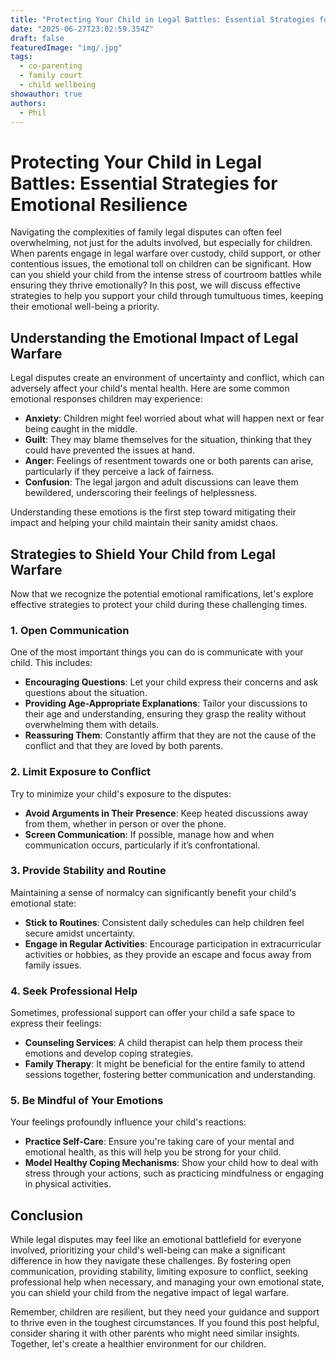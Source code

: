 ```yaml
---
title: "Protecting Your Child in Legal Battles: Essential Strategies for Emotional Resilience"
date: "2025-06-27T23:02:59.354Z"
draft: false
featuredImage: "img/.jpg"
tags:
  - co-parenting
  - family court
  - child wellbeing
showauthor: true
authors:
  - Phil
---
```


# Protecting Your Child in Legal Battles: Essential Strategies for Emotional Resilience

Navigating the complexities of family legal disputes can often feel overwhelming, not just for the adults involved, but especially for children. When parents engage in legal warfare over custody, child support, or other contentious issues, the emotional toll on children can be significant. How can you shield your child from the intense stress of courtroom battles while ensuring they thrive emotionally? In this post, we will discuss effective strategies to help you support your child through tumultuous times, keeping their emotional well-being a priority.

## Understanding the Emotional Impact of Legal Warfare

Legal disputes create an environment of uncertainty and conflict, which can adversely affect your child's mental health. Here are some common emotional responses children may experience:

- **Anxiety**: Children might feel worried about what will happen next or fear being caught in the middle.
- **Guilt**: They may blame themselves for the situation, thinking that they could have prevented the issues at hand.
- **Anger**: Feelings of resentment towards one or both parents can arise, particularly if they perceive a lack of fairness.
- **Confusion**: The legal jargon and adult discussions can leave them bewildered, underscoring their feelings of helplessness.

Understanding these emotions is the first step toward mitigating their impact and helping your child maintain their sanity amidst chaos.

## Strategies to Shield Your Child from Legal Warfare

Now that we recognize the potential emotional ramifications, let's explore effective strategies to protect your child during these challenging times.

### 1. **Open Communication**
One of the most important things you can do is communicate with your child. This includes:
- **Encouraging Questions**: Let your child express their concerns and ask questions about the situation.
- **Providing Age-Appropriate Explanations**: Tailor your discussions to their age and understanding, ensuring they grasp the reality without overwhelming them with details.
- **Reassuring Them**: Constantly affirm that they are not the cause of the conflict and that they are loved by both parents.

### 2. **Limit Exposure to Conflict**
Try to minimize your child's exposure to the disputes:
- **Avoid Arguments in Their Presence**: Keep heated discussions away from them, whether in person or over the phone.
- **Screen Communication**: If possible, manage how and when communication occurs, particularly if it’s confrontational.

### 3. **Provide Stability and Routine**
Maintaining a sense of normalcy can significantly benefit your child's emotional state:
- **Stick to Routines**: Consistent daily schedules can help children feel secure amidst uncertainty.
- **Engage in Regular Activities**: Encourage participation in extracurricular activities or hobbies, as they provide an escape and focus away from family issues.

### 4. **Seek Professional Help**
Sometimes, professional support can offer your child a safe space to express their feelings:
- **Counseling Services**: A child therapist can help them process their emotions and develop coping strategies.
- **Family Therapy**: It might be beneficial for the entire family to attend sessions together, fostering better communication and understanding.

### 5. **Be Mindful of Your Emotions**
Your feelings profoundly influence your child's reactions:
- **Practice Self-Care**: Ensure you're taking care of your mental and emotional health, as this will help you be strong for your child.
- **Model Healthy Coping Mechanisms**: Show your child how to deal with stress through your actions, such as practicing mindfulness or engaging in physical activities.

## Conclusion

While legal disputes may feel like an emotional battlefield for everyone involved, prioritizing your child's well-being can make a significant difference in how they navigate these challenges. By fostering open communication, providing stability, limiting exposure to conflict, seeking professional help when necessary, and managing your own emotional state, you can shield your child from the negative impact of legal warfare.

Remember, children are resilient, but they need your guidance and support to thrive even in the toughest circumstances. If you found this post helpful, consider sharing it with other parents who might need similar insights. Together, let's create a healthier environment for our children.

